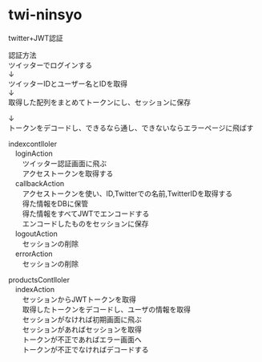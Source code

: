 # twi-ninsyo

twitter+JWT認証

認証方法<br>
ツイッターでログインする<br>
↓<br>
ツイッターIDとユーザー名とIDを取得<br>
↓<br>
取得した配列をまとめてトークンにし、セッションに保存<br>

↓<br>
トークンをデコードし、できるなら通し、できないならエラーページに飛ばす<br>

indexcontlloler<br>
　loginAction<br>
　　ツイッター認証画面に飛ぶ<br>
　　アクセストークンを取得する<br>
　callbackAction<br>
　　アクセストークンを使い、ID,Twitterでの名前,TwitterIDを取得する<br>
　　得た情報をDBに保管<br>
　　得た情報をすべてJWTでエンコードする<br>
　　エンコードしたものをセッションに保存<br>
　logoutAction<br>
　　セッションの削除<br>
　errorAction<br>
　　セッションの削除<br>
  
productsContlloler<br>
　indexAction<br>
　　セッションからJWTトークンを取得<br>
　　取得したトークンをデコードし、ユーザの情報を取得<br>
　　セッションがなければ初期画面に飛ぶ<br>
　　セッションがあればセッションを取得<br>
　　トークンが不正であればエラー画面へ<br>
　　トークンが不正でなければデコードする<br>
